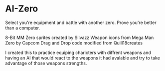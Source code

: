 # AI-Zero
Select you're equipment and battle with another zero. Prove you're better than a computer.

8-Bit MM Zero sprites created by Silvazz
Weapon icons from Mega Man Zero by Capcom
Drag and Drop code modified from Quill18creates

I created this to practice equiping charicters with diffrent weapons and having an AI that would react to the weapons
it had avalable and try to take advantage of those weapons strengths.

